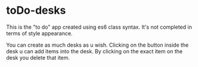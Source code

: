 # toDo-desks
This is the "to do" app created using es6 class syntax. It's not completed in terms of style appearance.


You can create as much desks as u wish. Clicking on the button inside the desk u can add items into the desk. By clicking on the exact item on the desk you delete that item.

